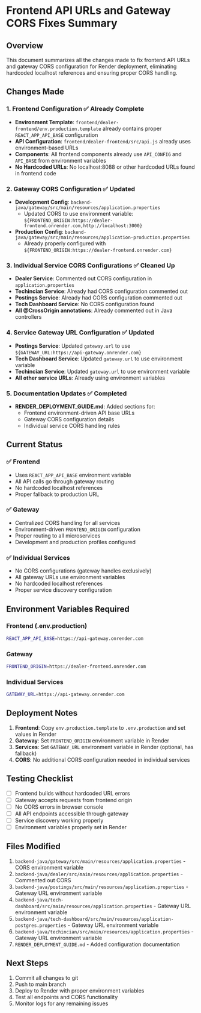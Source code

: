 # Frontend API URLs and Gateway CORS Fixes Summary

## Overview
This document summarizes all the changes made to fix frontend API URLs and gateway CORS configuration for Render deployment, eliminating hardcoded localhost references and ensuring proper CORS handling.

## Changes Made

### 1. Frontend Configuration ✅ Already Complete
- **Environment Template**: `frontend/dealer-frontend/env.production.template` already contains proper `REACT_APP_API_BASE` configuration
- **API Configuration**: `frontend/dealer-frontend/src/api.js` already uses environment-based URLs
- **Components**: All frontend components already use `API_CONFIG` and `API_BASE` from environment variables
- **No Hardcoded URLs**: No localhost:8088 or other hardcoded URLs found in frontend code

### 2. Gateway CORS Configuration ✅ Updated
- **Development Config**: `backend-java/gateway/src/main/resources/application.properties`
  - Updated CORS to use environment variable: `${FRONTEND_ORIGIN:https://dealer-frontend.onrender.com,http://localhost:3000}`
- **Production Config**: `backend-java/gateway/src/main/resources/application-production.properties`
  - Already properly configured with `${FRONTEND_ORIGIN:https://dealer-frontend.onrender.com}`

### 3. Individual Service CORS Configurations ✅ Cleaned Up
- **Dealer Service**: Commented out CORS configuration in `application.properties`
- **Techincian Service**: Already had CORS configuration commented out
- **Postings Service**: Already had CORS configuration commented out
- **Tech Dashboard Service**: No CORS configuration found
- **All @CrossOrigin annotations**: Already commented out in Java controllers

### 4. Service Gateway URL Configuration ✅ Updated
- **Postings Service**: Updated `gateway.url` to use `${GATEWAY_URL:https://api-gateway.onrender.com}`
- **Tech Dashboard Service**: Updated `gateway.url` to use environment variable
- **Techincian Service**: Updated `gateway.url` to use environment variable
- **All other service URLs**: Already using environment variables

### 5. Documentation Updates ✅ Completed
- **RENDER_DEPLOYMENT_GUIDE.md**: Added sections for:
  - Frontend environment-driven API base URLs
  - Gateway CORS configuration details
  - Individual service CORS handling rules

## Current Status

### ✅ Frontend
- Uses `REACT_APP_API_BASE` environment variable
- All API calls go through gateway routing
- No hardcoded localhost references
- Proper fallback to production URL

### ✅ Gateway
- Centralized CORS handling for all services
- Environment-driven `FRONTEND_ORIGIN` configuration
- Proper routing to all microservices
- Development and production profiles configured

### ✅ Individual Services
- No CORS configurations (gateway handles exclusively)
- All gateway URLs use environment variables
- No hardcoded localhost references
- Proper service discovery configuration

## Environment Variables Required

### Frontend (.env.production)
```bash
REACT_APP_API_BASE=https://api-gateway.onrender.com
```

### Gateway
```bash
FRONTEND_ORIGIN=https://dealer-frontend.onrender.com
```

### Individual Services
```bash
GATEWAY_URL=https://api-gateway.onrender.com
```

## Deployment Notes

1. **Frontend**: Copy `env.production.template` to `.env.production` and set values in Render
2. **Gateway**: Set `FRONTEND_ORIGIN` environment variable in Render
3. **Services**: Set `GATEWAY_URL` environment variable in Render (optional, has fallback)
4. **CORS**: No additional CORS configuration needed in individual services

## Testing Checklist

- [ ] Frontend builds without hardcoded URL errors
- [ ] Gateway accepts requests from frontend origin
- [ ] No CORS errors in browser console
- [ ] All API endpoints accessible through gateway
- [ ] Service discovery working properly
- [ ] Environment variables properly set in Render

## Files Modified

1. `backend-java/gateway/src/main/resources/application.properties` - CORS environment variable
2. `backend-java/dealer/src/main/resources/application.properties` - Commented out CORS
3. `backend-java/postings/src/main/resources/application.properties` - Gateway URL environment variable
4. `backend-java/tech-dashboard/src/main/resources/application.properties` - Gateway URL environment variable
5. `backend-java/tech-dashboard/src/main/resources/application-postgres.properties` - Gateway URL environment variable
6. `backend-java/techincian/src/main/resources/application.properties` - Gateway URL environment variable
7. `RENDER_DEPLOYMENT_GUIDE.md` - Added configuration documentation

## Next Steps

1. Commit all changes to git
2. Push to main branch
3. Deploy to Render with proper environment variables
4. Test all endpoints and CORS functionality
5. Monitor logs for any remaining issues

